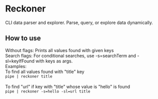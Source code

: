 # Reckoner
CLI data parser and explorer. Parse, query, or explore data dynamically.

## How to use

Without flags: Prints all values found with given keys  
Search flags: For conditional searches, use -s=searchTerm and -sl=keyIfFound with keys as args.  
Examples:  
To find all values found with "title" key  
`pipe | reckoner title`<br><br>
To find "url" if key with "title" whose value is "hello" is found  
`pipe | reckoner -s=hello -sl=url title`  
